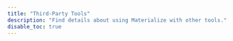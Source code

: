 ```yaml
---
title: "Third-Party Tools"
description: "Find details about using Materialize with other tools."
disable_toc: true
---
```

